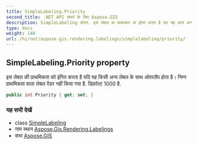 ```yaml
---
title: SimpleLabeling.Priority
second_title: .NET API संदर्भ के लिए Aspose.GIS
description: SimpleLabeling संपत्त. इस लेबल क प्रथमकत क इंगत करत है यद यह कस अन्य लेबल के सथ ओवरलैप हत है नम्न प्रथमकत वल लेबल रेंडर नहं कय गय है. डफ़ल्ट 1000 है.
type: docs
weight: 140
url: /hi/net/aspose.gis.rendering.labelings/simplelabeling/priority/
---
```

## SimpleLabeling.Priority property

इस लेबल की प्राथमिकता को इंगित करता है यदि यह किसी अन्य लेबल के साथ ओवरलैप होता है। निम्न प्राथमिकता वाला लेबल रेंडर नहीं किया गया है. डिफ़ॉल्ट 1000 है.

```csharp
public int Priority { get; set; }
```

### यह सभी देखें

* class [SimpleLabeling](../)
* नाम स्थान [Aspose.Gis.Rendering.Labelings](../../simplelabeling/)
* सभा [Aspose.GIS](../../../)


